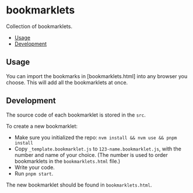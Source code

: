 bookmarklets
============

Collection of bookmarklets.

- [Usage](#usage)
- [Development](#development)

## Usage

You can import the bookmarks in [bookmarklets.html] into any browser you choose. This will add all the bookmarklets at once.

## Development

The source code of each bookmarklet is stored in the `src`.

To create a new bookmarklet:

- Make sure you initialized the repo: `nvm install && nvm use && pnpm install`
- Copy `_template.bookmarklet.js` to `123-name.bookmarklet.js`, with the number and name of your choice. (The number is used to order bookmarklets in the `bookmarklets.html` file.)
- Write your code.
- Run `pnpm start`.

The new bookmarklet should be found in `bookmarklets.html`.
